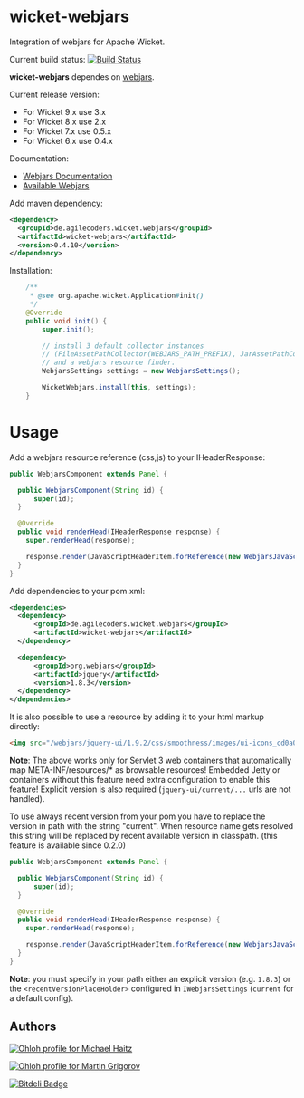 wicket-webjars
==============

Integration of webjars for Apache Wicket. 

Current build status: [![Build Status](https://buildhive.cloudbees.com/job/l0rdn1kk0n/job/wicket-webjars/badge/icon)](https://buildhive.cloudbees.com/job/l0rdn1kk0n/job/wicket-webjars/)

**wicket-webjars** dependes on [webjars](https://github.com/webjars/webjars).

Current release version:

* For Wicket 9.x use 3.x
* For Wicket 8.x use 2.x
* For Wicket 7.x use 0.5.x
* For Wicket 6.x use 0.4.x


Documentation:

- [Webjars Documentation](http://www.webjars.org/documentation)
- [Available Webjars](http://www.webjars.org)

Add maven dependency:

```xml
<dependency>
  <groupId>de.agilecoders.wicket.webjars</groupId>
  <artifactId>wicket-webjars</artifactId>
  <version>0.4.10</version>
</dependency>
```

Installation:

```java
    /**
     * @see org.apache.wicket.Application#init()
     */
    @Override
    public void init() {
        super.init();

        // install 3 default collector instances
        // (FileAssetPathCollector(WEBJARS_PATH_PREFIX), JarAssetPathCollector, VfsAssetPathCollector)
        // and a webjars resource finder.
        WebjarsSettings settings = new WebjarsSettings();

        WicketWebjars.install(this, settings);
    }
```

Usage
=====

Add a webjars resource reference (css,js) to your IHeaderResponse:

```java
public WebjarsComponent extends Panel {

  public WebjarsComponent(String id) {
      super(id);
  }

  @Override
  public void renderHead(IHeaderResponse response) {
    super.renderHead(response);

    response.render(JavaScriptHeaderItem.forReference(new WebjarsJavaScriptResourceReference("jquery/1.8.3/jquery.js")));
  }
}
```

Add dependencies to your pom.xml:

```xml
<dependencies>
  <dependency>
      <groupId>de.agilecoders.wicket.webjars</groupId>
      <artifactId>wicket-webjars</artifactId>
  </dependency>

  <dependency>
      <groupId>org.webjars</groupId>
      <artifactId>jquery</artifactId>
      <version>1.8.3</version>
  </dependency>
</dependencies>
```

It is also possible to use a resource by adding it to your html markup directly:

```html
<img src="/webjars/jquery-ui/1.9.2/css/smoothness/images/ui-icons_cd0a0a_256x240.png"/>
```

**Note**: The above works only for Servlet 3 web containers that automatically map META-INF/resources/* as browsable resources! Embedded Jetty or containers without this feature need extra configuration to enable this feature! Explicit version is also required (``jquery-ui/current/...`` urls are not handled).

To use always recent version from your pom you have to replace the version in path with the string "current". When resource
name gets resolved this string will be replaced by recent available version in classpath. (this feature is available since 0.2.0)

```java
public WebjarsComponent extends Panel {

  public WebjarsComponent(String id) {
      super(id);
  }

  @Override
  public void renderHead(IHeaderResponse response) {
    super.renderHead(response);

    response.render(JavaScriptHeaderItem.forReference(new WebjarsJavaScriptResourceReference("jquery/current/jquery.js")));
  }
}
```

**Note**: you must specify in your path either an explicit version (e.g. ``1.8.3``) or the ``<recentVersionPlaceHolder>`` configured in ``IWebjarsSettings`` (``current`` for a default config).

Authors
-------

[![Ohloh profile for Michael Haitz](https://www.openhub.net/accounts/l0rdn1kk0n/widgets/account_detailed.gif)](https://www.openhub.net/accounts/l0rdn1kk0n?ref=Detailed)

[![Ohloh profile for Martin Grigorov](https://www.openhub.net/accounts/mgrigorov/widgets/account_detailed.gif)](https://www.openhub.net/accounts/mgrigorov?ref=Detailed)

[![Bitdeli Badge](https://d2weczhvl823v0.cloudfront.net/l0rdn1kk0n/wicket-webjars/trend.png)](https://bitdeli.com/free "Bitdeli Badge")

